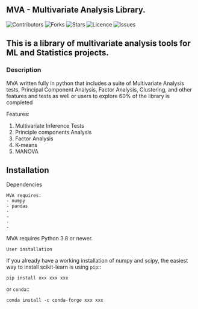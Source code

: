 ## MVA -  Multivariate Analysis Library.
![Contributors](https://img.shields.io/github/contributors/Gazzar14/mva?style=plastic)
![Forks](https://img.shields.io/github/forks/Gazzar14/mva)
![Stars](https://img.shields.io/github/stars/Gazzar14/mva)
![Licence](https://img.shields.io/github/license/Gazzar14/mva)
![Issues](https://img.shields.io/github/issues/Gazzar14/mva)


## This is a library of multivariate analysis tools for ML and Statistics projects.

### Description

MVA written fully in python that includes a suite of Multivariate Analysis tests, Principal Component Analysis, Factor Analysis, Clustering, and other features and tests as well or users to explore
60\% of the library is completed

Features:
1. Multivariate Inference Tests
2. Principle components Analysis
3. Factor Analysis
4. K-means 
5. MANOVA

Installation
------------

Dependencies
~~~~~~~~~~~~
MVA requires:
- numpy
- pandas
-
-
-
-
~~~~~~~~~~~~~~~~~
MVA requires Python 3.8 or newer.
~~~~~~~~~~~~~~~~~
User installation
~~~~~~~~~~~~~~~~~

If you already have a working installation of numpy and scipy,
the easiest way to install scikit-learn is using ``pip``::

    pip install xxx xxx xxx

or ``conda``::

    conda install -c conda-forge xxx xxx
    
    
